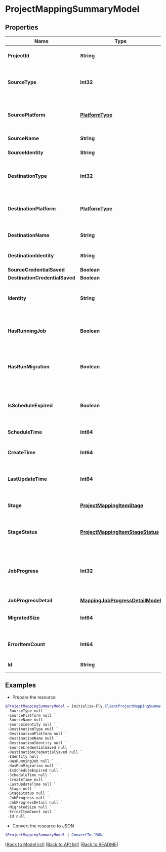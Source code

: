 # ProjectMappingSummaryModel
## Properties

Name | Type | Description | Notes
------------ | ------------- | ------------- | -------------
**ProjectId** | **String** | The GUID of the project against the project mapping | [optional] 
**SourceType** | **Int32** | The data type of source identity, refer to [**PlatformDataTypes**](PlatformDataTypes.md) for more details | [optional] 
**SourcePlatform** | [**PlatformType**](PlatformType.md) | The platform type of source identity, refer to PlatformType for more details | [optional] 
**SourceName** | **String** | The display name of source identity | [optional] 
**SourceIdentity** | **String** | The source identity of migration | [optional] 
**DestinationType** | **Int32** | The data type of destination identity, refer to [**PlatformDataTypes**](PlatformDataTypes.md) for more details | [optional] 
**DestinationPlatform** | [**PlatformType**](PlatformType.md) | The platform type of source identity, refer to PlatformType for more details | [optional] 
**DestinationName** | **String** | The display name of destination identity | [optional] 
**DestinationIdentity** | **String** | The destination identity of migration | [optional] 
**SourceCredentialSaved** | **Boolean** | Deprecated | [optional] 
**DestinationCredentialSaved** | **Boolean** | Deprecated | [optional] 
**Identity** | **String** | The identity of the mapping calculated based on the information of this mapping | [optional] 
**HasRunningJob** | **Boolean** | A boolean value indicates whether a job is executed against the mapping | [optional] [readonly] 
**HasRunMigration** | **Boolean** | A boolean value indicates whether migration has been performed before against the mapping | [optional] [readonly] 
**IsScheduleExpired** | **Boolean** | A boolean value indicates whether schedule time of migration job has expired against the mapping | [optional] 
**ScheduleTime** | **Int64** | The schedule time of migration job | [optional] 
**CreateTime** | **Int64** | The create time of the project mapping in .NET ticks | [optional] 
**LastUpdateTime** | **Int64** | The last updated time of the project mapping in .NET ticks | [optional] 
**Stage** | [**ProjectMappingItemStage**](ProjectMappingItemStage.md) | Current or previous migration stage of the project mapping | [optional] 
**StageStatus** | [**ProjectMappingItemStageStatus**](ProjectMappingItemStageStatus.md) | The status of current migration stage against the project mapping | [optional] 
**JobProgress** | **Int32** | The migration job progress of the project mapping, only available for the project mapping which is executing migration job | [optional] 
**JobProgressDetail** | [**MappingJobProgressDetailModel**](MappingJobProgressDetailModel.md) |  | [optional] 
**MigratedSize** | **Int64** | The data size already migrated against the project mapping | [optional] 
**ErrorItemCount** | **Int64** | The error account during migration job against the project mapping | [optional] 
**Id** | **String** | The GUID of the object | [optional] 

## Examples

- Prepare the resource
```powershell
$ProjectMappingSummaryModel = Initialize-Fly.ClientProjectMappingSummaryModel  -ProjectId null `
 -SourceType null `
 -SourcePlatform null `
 -SourceName null `
 -SourceIdentity null `
 -DestinationType null `
 -DestinationPlatform null `
 -DestinationName null `
 -DestinationIdentity null `
 -SourceCredentialSaved null `
 -DestinationCredentialSaved null `
 -Identity null `
 -HasRunningJob null `
 -HasRunMigration null `
 -IsScheduleExpired null `
 -ScheduleTime null `
 -CreateTime null `
 -LastUpdateTime null `
 -Stage null `
 -StageStatus null `
 -JobProgress null `
 -JobProgressDetail null `
 -MigratedSize null `
 -ErrorItemCount null `
 -Id null
```

- Convert the resource to JSON
```powershell
$ProjectMappingSummaryModel | ConvertTo-JSON
```

[[Back to Model list]](../README.md#documentation-for-models) [[Back to API list]](../README.md#documentation-for-api-endpoints) [[Back to README]](../README.md)
